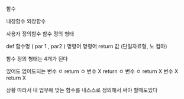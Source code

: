 함수

내장함수
외장함수


사용자 정의함수
 함수 정의 형태

 def 함수명 ( par 1  , par2 )
    명령어
    명령어
    return 값 (단일자료형, 노 컴마)


함수 정의 형태는 4개가 된다 

있어도 없어도되는 
변수  ㅇ  return  ㅇ 
변수   X  return  ㅇ 
변수  ㅇ  return  X 
변수   X  return  X 

상황 따라서 내 업무에 맞는 함수를 
내스스로 정의해서 써야 할때도있다 


